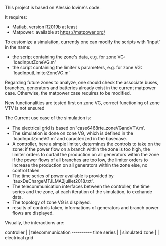 This project is based on Alessio Iovine's code.

It requires:
- Matlab, version R2019b at least
- Matpower: available at https://matpower.org/

To customize a simulation, currently one can modify the scripts with 'Input' in the name:
- the script containing the zone's data, e.g. for zone VG: 'loadInputZoneVG.m'
- the script containing the limiter's parameters, e.g. for zone VG: 'loadInputLimiterZoneVG.m'

Regarding future zones to analyze, one should check the associate buses, branches, generators and batteries already exist in the current matpower case. Otherwise, the matpower case requires to be modified.

New functionalities are tested first on zone VG, correct functioning of zone VTV is not ensured


The Current use case of the simulation is:
- The electrical grid is based on 'case6468rte_zoneVGandVTV.m'.
- The simulation is done on zone VG, which is defined in the 'loadInputZoneVG.m' and caracterized in the basecase.
- A controller, here a simple limiter, determines the controls to take on the zone:
	if the power flow on a branch within the zone is too high, the limiter orders to curtail the production on all generators within the zone
	if the power flows of all branches are too low, the limiter orders to increase the production on all generators within the zone
	else, no control taken
- The time series of power available is provided by 'tauxDeChargeMTJLMA2juillet2018.txt'.
- The telecommunication interfaces between the controller, the time series and the zone, at each iteration of the simulation, to exchande data.
- The topology of zone VG is displayed.
- results of controls taken, informations of generators and branch power flows are displayed.

Visually, the interactions are:

controller
|
|
telecommunication ---------- time series
|
|
simulated zone
|
|
electrical grid
